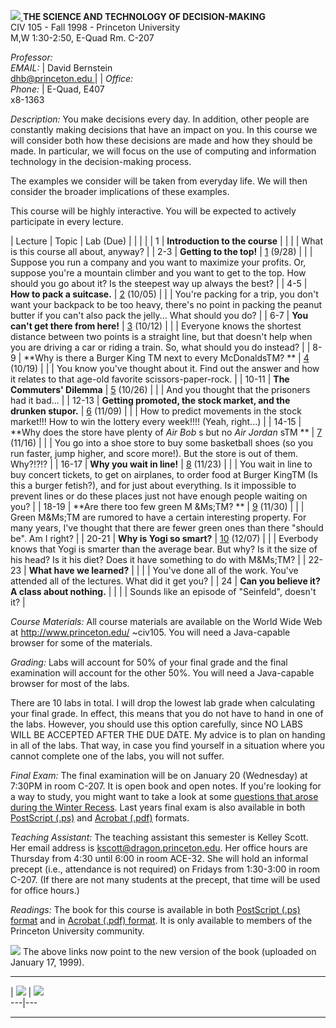 [ ![](GIFS/princeton_shield_small.gif) ](http://www.princeton.edu/) **THE
SCIENCE AND TECHNOLOGY OF DECISION-MAKING**  
CIV 105 - Fall 1998 - Princeton University  
M,W 1:30-2:50, E-Quad Rm. C-207  
  

  

_Professor:_  
_EMAIL:_ |  David Bernstein  
[ dhb@princeton.edu ](mailto:dhb@princeton.edu) |  | _Office:_  
_Phone:_ |  E-Quad, E407  
x8-1363  

_Description:_ You make decisions every day. In addition, other people are
constantly making decisions that have an impact on you. In this course we will
consider both how these decisions are made and how they should be made. In
particular, we will focus on the use of computing and information technology
in the decision-making process.

The examples we consider will be taken from everyday life. We will then
consider the broader implications of these examples.

This course will be highly interactive. You will be expected to actively
participate in every lecture.  

|  Lecture |  Topic |  Lab (Due)  |  |  |  |  |  1  |  **Introduction to the
course** |  |  |  |  What is this course all about, anyway?  |  |  2-3  |
**Getting to the top!** |  [ 1](LAB1/index.html) (9/28) |  |  |  Suppose you
run a company and you want to maximize your profits. Or, suppose you're a
mountain climber and you want to get to the top. How should you go about it?
Is the steepest way up always the best?  |  |  4-5  |  **How to pack a
suitcase.** |  [ 2](LAB2/index.html) (10/05) |  |  |  You're packing for a
trip, you don't want your backpack to be too heavy, there's no point in
packing the peanut butter if you can't also pack the jelly... What should you
do?  |  |  6-7  |  **You can't get there from here!** |  [ 3](LAB3/index.html)
(10/12) |  |  |  Everyone knows the shortest distance between two points is a
straight line, but that doesn't help when you are driving a car or riding a
train. So, what should you do instead?  |  |  8-9  |  **Why is there a Burger
King TM next to every McDonaldsTM? ** |  [ 4](LAB4/index.html) (10/19) |  |  |
You know you've thought about it. Find out the answer and how it relates to
that age-old favorite scissors-paper-rock.  |  |  10-11  |  **The Commuters'
Dilemma** |  [ 5](LAB5/index.html) (10/26) |  |  |  And you thought that the
prisoners had it bad...  |  |  12-13  |  **Getting promoted, the stock market,
and the drunken stupor.** |  [ 6](LAB6/index.html) (11/09) |  |  |  How to
predict movements in the stock market!!! How to win the lottery every week!!!!
(Yeah, right...)  |  |  14-15  |  **Why does the store have plenty of _Air
Bob_ s but no _Air Jordan_ sTM ** |  [ 7](LAB7/index.html) (11/16) |  |  |
You go into a shoe store to buy some basketball shoes (so you run faster, jump
higher, and score more!). But the store is out of them. Why?!?!?  |  |  16-17
|  **Why you wait in line!** | [ 8](LAB8/index.html) (11/23) |  |  |  You wait
in line to buy concert tickets, to get on airplanes, to order food at Burger
KingTM (Is this a burger fetish?), and for just about everything. Is it
impossible to prevent lines or do these places just not have enough people
waiting on you?  |  |  18-19  |  **Are there too few green M &Ms;TM? ** |  [
9](LAB9/index.html) (11/30) |  |  |  Green M&Ms;TM are rumored to have a
certain interesting property. For many years, I've thought that there are
fewer green ones than there "should be". Am I right?  |  |  20-21  |  **Why is
Yogi so smart?** |  [ 10](LAB10/index.html) (12/07) |  |  |  Everbody knows
that Yogi is smarter than the average bear. But why? Is it the size of his
head? Is it his diet? Does it have something to do with M&Ms;TM?  |  |  22-23
|  **What have we learned?** |  |  |  |  You've done all of the work. You've
attended all of the lectures. What did it get you?  |  |  24  |  **Can you
believe it? A class about nothing.** |  |  |  |  Sounds like an episode of
"Seinfeld", doesn't it?  |  

_Course Materials:_ All course materials are available on the World Wide Web
at http://www.princeton.edu/ ~civ105. You will need a Java-capable browser for
some of the materials.  

_Grading:_ Labs will account for 50% of your final grade and the final
examination will account for the other 50%. You will need a Java-capable
browser for most of the labs.

There are 10 labs in total. I will drop the lowest lab grade when calculating
your final grade. In effect, this means that you do not have to hand in one of
the labs. However, you should use this option carefully, since NO LABS WILL BE
ACCEPTED AFTER THE DUE DATE. My advice is to plan on handing in all of the
labs. That way, in case you find yourself in a situation where you cannot
complete one of the labs, you will not suffer.  

_Final Exam:_ The final examination will be on January 20 (Wednesday) at
7:30PM in room C-207.  It is open book and open notes. If you're looking for a
way to study, you might want to take a look at some [questions that arose
during the Winter Recess](REVIEW/index.html). Last years final exam is also
available in both [PostScript (.ps)](civ105-fe.ps) and [Acrobat
(.pdf)](civ105-fe.pdf) formats.

  

_Teaching Assistant:_ The teaching assistant this semester is Kelley Scott.
Her email address is
[kscott@dragon.princeton.edu](mailto:kscott@dragon.princeton.edu). Her office
hours are Thursday from 4:30 until 6:00 in room ACE-32. She will hold an
informal precept (i.e., attendance is not required) on Fridays from 1:30-3:00
in room C-207. (If there are not many students at the precept, that time will
be used for office hours.)  

_Readings:_ The book for this course is available in both [PostScript (.ps)
format](http://www.princeton.edu/~civ105/BOOK/civ105bk.ps) and in [ Acrobat
(.pdf) format](http://www.princeton.edu/~civ105/BOOK/civ105bk.pdf). It is only
available to members of the Princeton University community.

![](new01.gif) The above links now point to the new version of the book
(uploaded on January 17, 1999).

  

  

* * *

|  [![](GIFS/email.gif)](mailto:civ105@princeton.edu) |
[![](GIFS/sor_logo_small.gif)](http://www.ceor.princeton.edu/SOR/)  
---|---  
  
* * *

